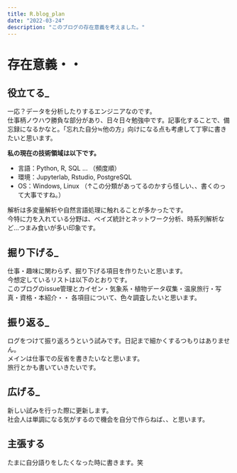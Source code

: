 ```yaml
---
title: R.blog_plan
date: "2022-03-24"
description: "このブログの存在意義を考えました。"
---
```


# 存在意義・・
## 役立てる_

一応？データを分析したりするエンジニアなのです。  
仕事柄ノウハウ勝負な部分があり、日々日々勉強中です。記事化することで、備忘録になるかなと。「忘れた自分≒他の方」向けになる点も考慮して丁寧に書きたいと思います。

**私の現在の技術領域は以下です。**

- 言語：Python, R, SQL ... （頻度順）
- 環境：Jupyterlab, Rstudio, PostgreSQL
- OS：Windows, Linux
（↑この分類があってるのかすら怪しい、、書くのって大事ですね。）

解析は多変量解析や自然言語処理に触れることが多かったです。  
今特に力を入れている分野は、ベイズ統計とネットワーク分析、時系列解析など...つまみ食いが多い印象です。

## 掘り下げる_
仕事・趣味に関わらず、掘り下げる項目を作りたいと思います。  
今想定しているリストは以下のとおりです。  
このブログのissue管理とカイゼン・気象系・植物データ収集・温泉旅行・写真・資格・本紹介・・
各項目について、色々調査したいと思います。

## 振り返る_
ログをつけて振り返ろうという試みです。日記まで細かくするつもりはありません。  
メインは仕事での反省を書きたいなと思います。  
旅行とかも書いていきたいです。

## 広げる_
新しい試みを行った際に更新します。  
社会人は単調になる気がするので機会を自分で作らねば、、と思います。


## 主張する 
たまに自分語りをしたくなった時に書きます。笑